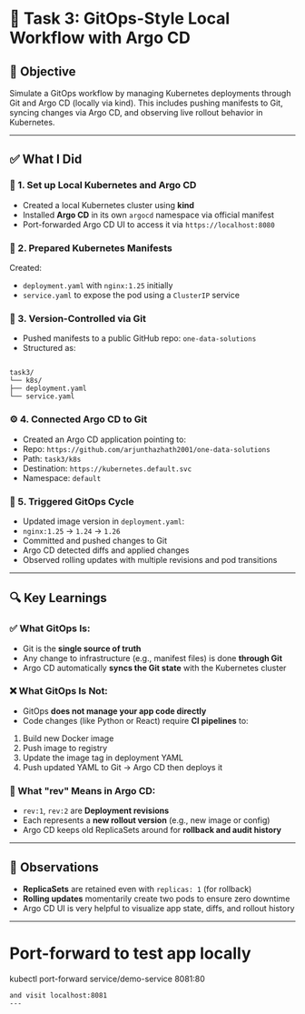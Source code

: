 # 🚀 Task 3: GitOps-Style Local Workflow with Argo CD

## 📌 Objective

Simulate a GitOps workflow by managing Kubernetes deployments through Git and Argo CD (locally via kind). This includes pushing manifests to Git, syncing changes via Argo CD, and observing live rollout behavior in Kubernetes.

---

## ✅ What I Did

### 🔧 1. Set up Local Kubernetes and Argo CD
- Created a local Kubernetes cluster using **kind**
- Installed **Argo CD** in its own `argocd` namespace via official manifest
- Port-forwarded Argo CD UI to access it via `https://localhost:8080`

### 📂 2. Prepared Kubernetes Manifests
Created:
- `deployment.yaml` with `nginx:1.25` initially
- `service.yaml` to expose the pod using a `ClusterIP` service

### 📝 3. Version-Controlled via Git
- Pushed manifests to a public GitHub repo: `one-data-solutions`
- Structured as:
```

task3/
└── k8s/
├── deployment.yaml
└── service.yaml

````

### ⚙️ 4. Connected Argo CD to Git
- Created an Argo CD application pointing to:
- Repo: `https://github.com/arjunthazhath2001/one-data-solutions`
- Path: `task3/k8s`
- Destination: `https://kubernetes.default.svc`
- Namespace: `default`

### 🔄 5. Triggered GitOps Cycle
- Updated image version in `deployment.yaml`:
- `nginx:1.25` → `1.24` → `1.26`
- Committed and pushed changes to Git
- Argo CD detected diffs and applied changes
- Observed rolling updates with multiple revisions and pod transitions

---

## 🔍 Key Learnings

### ✅ What GitOps Is:
- Git is the **single source of truth**
- Any change to infrastructure (e.g., manifest files) is done **through Git**
- Argo CD automatically **syncs the Git state** with the Kubernetes cluster

### ❌ What GitOps Is Not:
- GitOps **does not manage your app code directly**
- Code changes (like Python or React) require **CI pipelines** to:
1. Build new Docker image
2. Push image to registry
3. Update the image tag in deployment YAML
4. Push updated YAML to Git → Argo CD then deploys it

### 🔁 What "rev" Means in Argo CD:
- `rev:1`, `rev:2` are **Deployment revisions**
- Each represents a **new rollout version** (e.g., new image or config)
- Argo CD keeps old ReplicaSets around for **rollback and audit history**

---

## 📸 Observations

- **ReplicaSets** are retained even with `replicas: 1` (for rollback)
- **Rolling updates** momentarily create two pods to ensure zero downtime
- Argo CD UI is very helpful to visualize app state, diffs, and rollout history

---

# Port-forward to test app locally
kubectl port-forward service/demo-service 8081:80
````
and visit localhost:8081
---